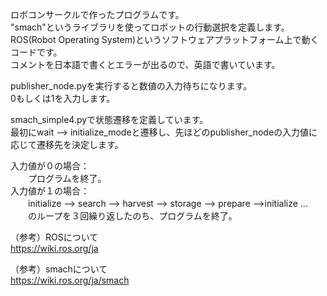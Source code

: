 ロボコンサークルで作ったプログラムです。  
"smach"というライブラリを使ってロボットの行動選択を定義します。  
ROS(Robot Operating System)というソフトウェアプラットフォーム上で動くコードです。  
コメントを日本語で書くとエラーが出るので、英語で書いています。  
  
publisher_node.pyを実行すると数値の入力待ちになります。  
0もしくは1を入力します。  
  
smach_simple4.pyで状態遷移を定義しています。  
最初にwait --> initialize_modeと遷移し、先ほどのpublisher_nodeの入力値に応じて遷移先を決定します。  
  
入力値が０の場合：  
　　プログラムを終了。  
入力値が１の場合：  
　　initialize --> search --> harvest --> storage --> prepare -->initialize ...  
　　のループを３回繰り返したのち、プログラムを終了。  
    
  （参考）ROSについて  
   https://wiki.ros.org/ja  
   
  （参考）smachについて  
   https://wiki.ros.org/ja/smach
